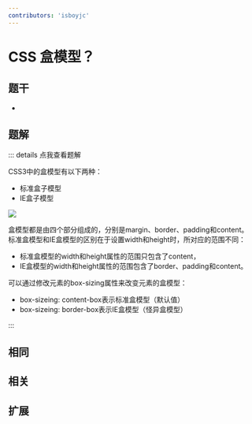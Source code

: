 ```yaml
---
contributors: 'isboyjc'
---
```


# CSS 盒模型？


## 题干

- 



## 题解

::: details 点我查看题解

CSS3中的盒模型有以下两种：

- 标准盒子模型
- IE盒子模型

![](https://qiniu.isboyjc.com/picgo/202302180241963.png)

盒模型都是由四个部分组成的，分别是margin、border、padding和content。
标准盒模型和IE盒模型的区别在于设置width和height时，所对应的范围不同：

- 标准盒模型的width和height属性的范围只包含了content，
- IE盒模型的width和height属性的范围包含了border、padding和content。

可以通过修改元素的box-sizing属性来改变元素的盒模型：

- box-sizeing: content-box表示标准盒模型（默认值）
- box-sizeing: border-box表示IE盒模型（怪异盒模型）


:::



## 相同


## 相关


## 扩展

